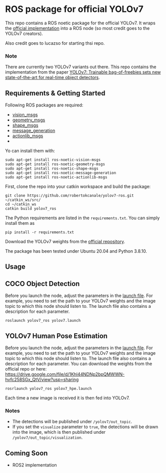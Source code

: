 # ROS package for official YOLOv7

This repo contains a ROS noetic package for the official YOLOv7. It wraps the 
[official implementation](https://github.com/WongKinYiu/yolov7) into a ROS node (so most credit 
goes to the YOLOv7 creators).

Also credit goes to lucazso for starting thsi repo.

### Note
There are currently two YOLOv7 variants out there. This repo contains the 
implementation from the paper [YOLOv7: Trainable bag-of-freebies sets new state-of-the-art for real-time object detectors](https://arxiv.org/abs/2207.02696).

## Requirements & Getting Started

Following ROS packages are required:
- [vision_msgs](http://wiki.ros.org/vision_msgs)
- [geometry_msgs](http://wiki.ros.org/geometry_msgs)
- [shape_msgs](http://wiki.ros.org/shape_msgs)
- [message_generation](http://wiki.ros.org/message_generation)
- [actionlib_msgs](http://wiki.ros.org/actionlib_msgs)
- 
Yo can install them with:
```
sudo apt-get install ros-noetic-vision-msgs
sudo apt-get install ros-noetic-geometry-msgs
sudo apt-get install ros-noetic-shape-msgs
sudo apt-get install ros-noetic-message-generation
sudo apt-get install ros-noetic-actionlib-msgs

```
First, clone the repo into your catkin workspace and build the package:
```
git clone https://github.com/robertokcanale/yolov7-ros.git ~/catkin_ws/src/
cd ~/catkin_ws
catkin build yolov7_ros
```

The Python requirements are listed in the `requirements.txt`. You can simply 
install them as
```
pip install -r requirements.txt
```

Download the YOLOv7 weights from the [official repository](https://github.com/WongKinYiu/yolov7).

The package has been tested under Ubuntu 20.04 and Python 3.8.10.

## Usage
## COCO Object Detection
Before you launch the node, adjust the parameters in the 
[launch file](launch/yolov7.launch). For example, you need to set the path to your 
YOLOv7 weights and the image topic to which this node should listen to. The launch 
file also contains a description for each parameter.

```
roslaunch yolov7_ros yolov7.launch
```

## YOLOv7 Human Pose Estimation
Before you launch the node, adjust the parameters in the 
[launch file](launch/yolov7_hpe.launch). For example, you need to set the path to your 
YOLOv7 weights and the image topic to which this node should listen to. The launch 
file also contains a description for each parameter.
You can download the weights from the official repo or here:
https://drive.google.com/file/d/1Khl44NDNp2bpQMWWN-hvfc258SGx_QtV/view?usp=sharing

```
rosrlaunch yolov7_ros yolov7_hpe.launch
```

Each time a new image is received it is then fed into YOLOv7.

### Notes
- The detections will be published under `/yolov7/out_topic`.
- If you set the `visualize` parameter to `true`, the detections will be drawn into 
  the image, which is then published under `/yolov7/out_topic/visualization`.

## Coming Soon
- ROS2 implementation
